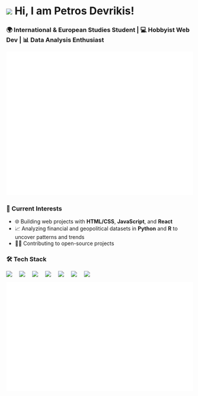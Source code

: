 <!-- <img src='https://user-images.githubusercontent.com/100411628/236674097-fb1ba478-230d-4f80-a71f-effc22519ff9.png' alt='profile-pic' width='1000' /> -->
# <img src='https://media.giphy.com/media/hvRJCLFzcasrR4ia7z/giphy.gif' width='32' /> Hi, I am Petros Devrikis!
<h3><strong>🌍 International & European Studies Student | 💻 Hobbyist Web Dev | 📊 Data Analysis Enthusiast</strong></h3>

<img src='https://github.com/Petrosdevri/Petrosdevri/blob/main/github-metrics.svg' />

<!--**Petrosdevri/Petrosdevri** is a ✨ _special_ ✨ repository because its `README.md` (this file) appears on your GitHub profile.

Here are some ideas to get you started:

- 🔭 I’m currently working on ...
- 🌱 I’m currently learning ...
- 👯 I’m looking to collaborate on ...
- 🤔 I’m looking for help with ...
- 💬 Ask me about ...
- 📫 How to reach me: ...
- 😄 Pronouns: ...
- ⚡ Fun fact: ...
-->

### 🔭 Current Interests  
- 🌐 Building web projects with **HTML/CSS**, **JavaScript**, and **React**  
- 📈 Analyzing financial and geopolitical datasets in **Python** and **R** to uncover patterns and trends
- 👨‍💻 Contributing to open-source projects

### 🛠️ Tech Stack  
<div style='display: flex;'>
  <img src='https://cdn.jsdelivr.net/gh/devicons/devicon@latest/icons/html5/html5-original.svg' width='35' />
  <img src='https://cdn.jsdelivr.net/gh/devicons/devicon@latest/icons/css3/css3-original.svg' width='35' />
  <img src='https://cdn.jsdelivr.net/gh/devicons/devicon@latest/icons/javascript/javascript-original.svg' width='35' />
  <img src='https://cdn.jsdelivr.net/gh/devicons/devicon@latest/icons/typescript/typescript-original.svg' width='35' />
  <img src='https://cdn.jsdelivr.net/gh/devicons/devicon@latest/icons/react/react-original.svg' width='35' />
  <img src='https://cdn.jsdelivr.net/gh/devicons/devicon@latest/icons/python/python-original.svg' width='35' />
  <img src='https://cdn.jsdelivr.net/gh/devicons/devicon@latest/icons/r/r-original.svg' width='35' />
</div>

![Overview](https://github.com/Petrosdevri/github-stats-transparent/blob/output/generated/overview.svg)
